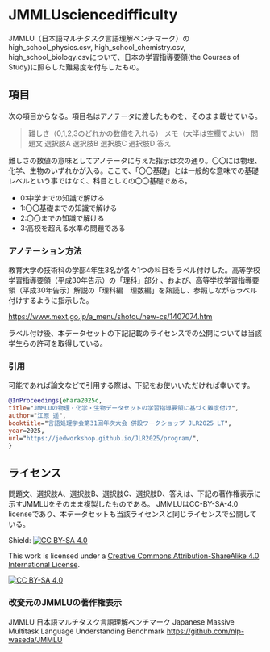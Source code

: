 # JMMLUsciencedifficulty
JMMLU（日本語マルチタスク言語理解ベンチマーク）のhigh_school_physics.csv, high_school_chemistry.csv, high_school_biology.csvについて、日本の学習指導要領(the Courses of Study)に照らした難易度を付与したもの。

## 項目
次の項目からなる。項目名はアノテータに渡したものを、そのまま載せている。

> 難しさ（0,1,2,3のどれかの数値を入れる）	メモ（大半は空欄でよい）	問題文	選択肢A	選択肢B	選択肢C	選択肢D	答え

難しさの数値の意味としてアノテータに与えた指示は次の通り。〇〇には物理、化学、生物のいずれかが入る。ここで、「〇〇基礎」とは一般的な意味での基礎レベルという事ではなく、科目としての〇〇基礎である。

* 0:中学までの知識で解ける
* 1:〇〇基礎までの知識で解ける
* 2:〇〇までの知識で解ける
* 3:高校を超える水準の問題である

### アノテーション方法

教育大学の技術科の学部4年生3名が各々1つの科目をラベル付けした。高等学校学習指導要領（平成30年告示）の「理科」部分 、および、高等学校学習指導要領（平成30年告示）解説の「理科編　理数編」を熟読し、参照しながらラベル付けするように指示した。

https://www.mext.go.jp/a_menu/shotou/new-cs/1407074.htm

ラベル付け後、本データセットの下記記載のライセンスでの公開については当該学生らの許可を取得している。

### 引用

可能であれば論文などで引用する際は、下記をお使いいただければ幸いです。

```BibTeX
@InProceedings{ehara2025c,
title="JMMLUの物理・化学・生物データセットの学習指導要領に基づく難度付け",
author="江原 遥",
booktitle="言語処理学会第31回年次大会 併設ワークショップ JLR2025 LT",
year=2025,
url="https://jedworkshop.github.io/JLR2025/program/",
}
```

## ライセンス

問題文、選択肢A、選択肢B、選択肢C、選択肢D、答えは、下記の著作権表示に示すJMMLUをそのまま複製したものである。
JMMLUはCC-BY-SA-4.0 licenseであり、本データセットも当該ライセンスと同じライセンスで公開している。


Shield: [![CC BY-SA 4.0][cc-by-sa-shield]][cc-by-sa]

This work is licensed under a
[Creative Commons Attribution-ShareAlike 4.0 International License][cc-by-sa].

[![CC BY-SA 4.0][cc-by-sa-image]][cc-by-sa]

[cc-by-sa]: http://creativecommons.org/licenses/by-sa/4.0/
[cc-by-sa-image]: https://licensebuttons.net/l/by-sa/4.0/88x31.png
[cc-by-sa-shield]: https://img.shields.io/badge/License-CC%20BY--SA%204.0-lightgrey.svg

### 改変元のJMMLUの著作権表示
JMMLU
日本語マルチタスク言語理解ベンチマーク Japanese Massive Multitask Language Understanding Benchmark
https://github.com/nlp-waseda/JMMLU

